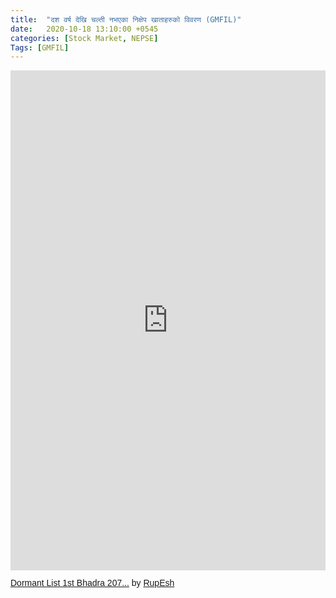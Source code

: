 ```yaml
---
title:  "दश वर्ष देखि चल्ती नभएका निक्षेप खाताहरुको विवरण (GMFIL)"
date:   2020-10-18 13:10:00 +0545
categories: [Stock Market, NEPSE]
Tags: [GMFIL]
---
```


<iframe class="scribd_iframe_embed" data-aspect-ratio="0.706342991386061" data-auto-height="true" frameborder="0" height="800" scrolling="no" src="https://www.scribd.com/embeds/480539980/content?start_page=1&amp;view_mode=scroll&amp;access_key=key-yyKzlA01uC4ivbdq3yE5" title="Dormant List 1st Bhadra 2077.pdf" width="100%"></iframe><p style="-x-system-font: none; display: block; font-family: Helvetica,Arial,Sans-serif; font-size-adjust: none; font-size: 14px; font-stretch: normal; font-style: normal; font-variant: normal; font-weight: normal; font: 14px Helvetica, Arial, sans-serif; line-height: normal; margin: 12px auto 6px;"><a href="https://www.scribd.com/document/480539980/Dormant-List-1st-Bhadra-2077-pdf#from_embed" style="text-decoration: underline;" title="View Dormant List 1st Bhadra 2077.pdf on Scribd">Dormant List 1st Bhadra 207...</a> by <a href="https://www.scribd.com/user/258353199/RupEsh#from_embed" style="text-decoration: underline;" title="View RupEsh's profile on Scribd">RupEsh</a></p>